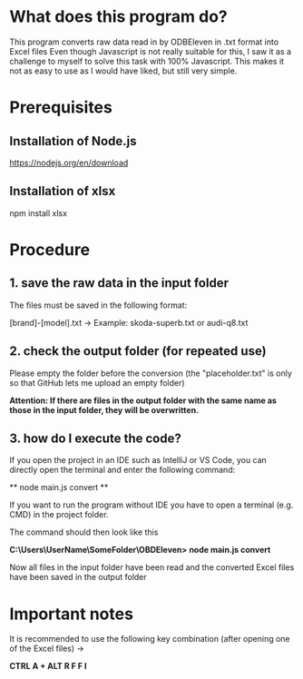# What does this program do? #
This program converts raw data read in by ODBEleven in .txt format into Excel files
Even though Javascript is not really suitable for this, I saw it as a challenge to myself to solve this task with 100% Javascript. This makes it not as easy to use as I would have liked, but still very simple.

# Prerequisites #
## Installation of Node.js ##
https://nodejs.org/en/download
## Installation of xlsx ##
npm install xlsx

# Procedure #

## 1. save the raw data in the input folder ##
  The files must be saved in the following format: 

[brand]-[model].txt 
-> Example: skoda-superb.txt or audi-q8.txt 

## 2. check the output folder (for repeated use) ##
  Please empty the folder before the conversion (the "placeholder.txt" is only so that GitHub lets me upload an empty folder)

**Attention: If there are files in the output folder with the same name as those in the input folder, they will be overwritten.**

## 3. how do I execute the code? ##

If you open the project in an IDE such as IntelliJ or VS Code, you can directly open the terminal and enter the following command:

** node main.js convert **

If you want to run the program without IDE you have to open a terminal (e.g. CMD) in the project folder. 

The command should then look like this 

**C:\Users\UserName\SomeFolder\OBDEleven> node main.js convert**

 Now all files in the input folder have been read and the converted Excel files have been saved in the output folder

# Important notes

It is recommended to use the following key combination (after opening one of the Excel files) -> 

 **CTRL A + ALT R F F I**
